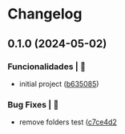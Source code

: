 # Changelog

## 0.1.0 (2024-05-02)


### Funcionalidades | 🏁

* initial project ([b635085](https://github.com/alexsandroferreira/base-node-ts/commit/b635085d84bb41f10079cb1563fea011f91f6c36))


### Bug Fixes | 🚨

* remove folders test ([c7ce4d2](https://github.com/alexsandroferreira/base-node-ts/commit/c7ce4d262de8d40c38aba4d929f47188d52a45ef)